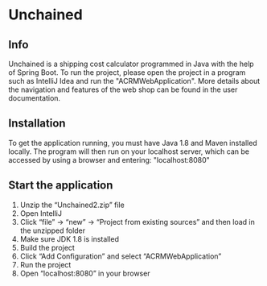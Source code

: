 # Unchained

## Info
Unchained is a shipping cost calculator programmed in Java with the help of Spring Boot. To run the project, please open the project in a program such as IntelliJ Idea and run the "ACRMWebApplication". More details about the navigation and features of the web shop can be found in the user documentation.

## Installation
To get the application running, you must have Java 1.8 and Maven installed locally. The program will then run on your localhost server, which can be accessed by using a browser and entering: "localhost:8080"

## Start the application
1) Unzip the “Unchained2.zip” file
2) Open IntelliJ
3) Click “file” -> “new” -> “Project from existing sources” and then load in the unzipped folder
4) Make sure JDK 1.8 is installed
5) Build the project
6) Click “Add Configuration” and select “ACRMWebApplication”
7) Run the project
8) Open “localhost:8080” in your browser
